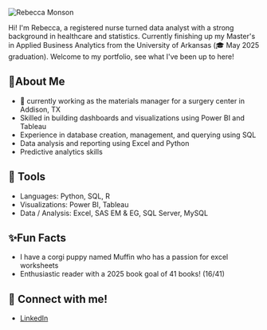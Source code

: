 ![Rebecca Monson](https://github.com/user-attachments/assets/04765a53-0a9a-4eea-bc59-29e31351745f)

Hi! I'm Rebecca, a registered nurse turned data analyst with a strong background in healthcare and statistics. Currently finishing up my Master's in Applied Business Analytics from the University of Arkansas (🎓 May 2025 graduation). Welcome to my portfolio, see what I've been up to here! 

## 📍About Me
  * 💼 currently working as the materials manager for a surgery center in Addison, TX
  * Skilled in building dashboards and visualizations using Power BI and Tableau 
  * Experience in database creation, management, and querying using SQL
  * Data analysis and reporting using Excel and Python 
  * Predictive analytics skills


## 👾 Tools 
  * Languages: Python, SQL, R
  * Visualizations: Power BI, Tableau
  * Data / Analysis: Excel, SAS EM & EG, SQL Server, MySQL

## ✨Fun Facts 
  * I have a corgi puppy named Muffin who has a passion for excel worksheets
  * Enthusiastic reader with a 2025 book goal of 41 books! (16/41)
  

## 👋 Connect with me! 
  * [LinkedIn](www.linkedin.com/in/rebecca-monson-82405a16b)




<!--
**rebeccamonson/rebeccamonson** is a ✨ _special_ ✨ repository because its `README.md` (this file) appears on your GitHub profile.

Here are some ideas to get you started:

- 🔭 I’m currently working on ...
- 🌱 I’m currently learning ...
- 👯 I’m looking to collaborate on ...
- 🤔 I’m looking for help with ...
- 💬 Ask me about ...
- 📫 How to reach me: ...
- 😄 Pronouns: ...
- ⚡ Fun fact: ...
-->
